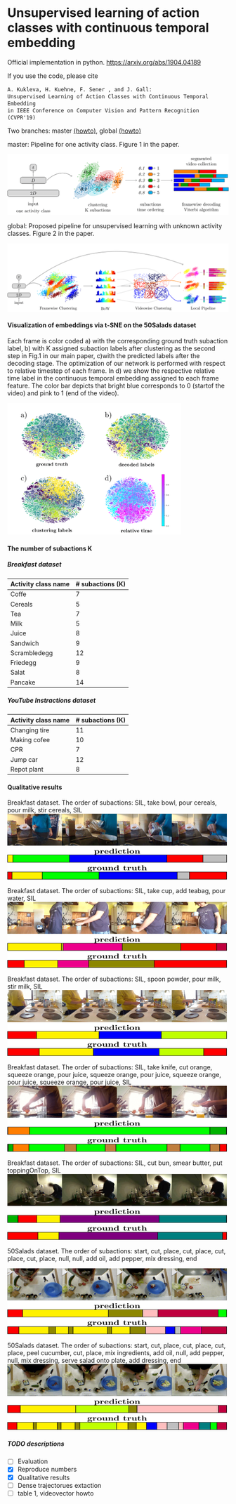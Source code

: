 # Unsupervised learning of action classes with continuous temporal embedding

Official implementation in python.  https://arxiv.org/abs/1904.04189

If you use the code, please cite


```
A. Kukleva, H. Kuehne, F. Sener , and J. Gall:
Unsupervised Learning of Action Classes with Continuous Temporal Embedding 
in IEEE Conference on Computer Vision and Pattern Recognition (CVPR'19)
```

Two branches: master [(howto)](https://github.com/Annusha/unsup_temp_embed/blob/master/HOWTO_master.md), global [
(howto)](https://github.com/Annusha/unsup_temp_embed/blob/master/HOWTO_global.md)

master: 
Pipeline for one activity class. Figure 1 in the paper.

![alt text](https://github.com/Annusha/unsup_temp_embed/blob/master/supp_mat/local_pipeline_v.png)

global:
Proposed pipeline for unsupervised learning with unknown activity classes. Figure 2 in the paper.

![alt text](https://github.com/Annusha/unsup_temp_embed/blob/master/supp_mat/global_pipeline_v.png)


#### Visualization of embeddings via t-SNE on the 50Salads dataset

Each frame is color coded a) with the corresponding ground truth subaction label, b) with K assigned subaction labels after clustering as the second step in Fig.1 in our main paper, c)with the predicted labels after the decoding stage. The optimization of our network is performed with respect to relative timestep of each frame. In d) we show the respective relative time label in the continuous temporal embedding assigned to each frame feature. The color bar depicts that bright blue corresponds to 0 (startof the video) and pink to 1 (end of the video).

<!--- ![alt text](https://github.com/Annusha/unsup_temp_embed/blob/master/supp_mat/embedding.png) --->
<img src="https://github.com/Annusha/unsup_temp_embed/blob/master/supp_mat/embedding.png" height="300">


#### The number of subactions K

##### Breakfast dataset

| Activity class name  | # subactions (K) |
| -------------------- | ---------------- |
|        Coffe         |        7         |
|        Cereals       |        5         |
|        Tea           |        7         |
|        Milk          |        5         |
|        Juice         |        8         |
|        Sandwich      |        9         |
|        Scrambledegg  |       12         |
|        Friedegg      |        9         |
|        Salat         |        8         |
|        Pancake       |       14         |

##### YouTube Instractions dataset

| Activity class name  | # subactions (K) |
| -------------------- | ---------------- |
|        Changing tire |       11         |
|        Making cofee  |       10         |
|        CPR           |        7         |
|        Jump car      |       12         |
|        Repot plant   |        8         |


#### Qualitative results

Breakfast dataset. The order of subactions: SIL, take bowl, pour cereals, pour milk, stir cereals, SIL
<img src="https://github.com/Annusha/unsup_temp_embed/blob/master/supp_mat/cereals.png" height="150" width="500">

Breakfast dataset. The order of subactions: SIL, take cup, add teabag, pour water, SIL
<img src="https://github.com/Annusha/unsup_temp_embed/blob/master/supp_mat/tea.png" height="150" width="500">

Breakfast dataset. The order of subactions: SIL, spoon powder, pour milk, stir milk, SIL
<img src="https://github.com/Annusha/unsup_temp_embed/blob/master/supp_mat/milk.png" height="150" width="500">

Breakfast dataset. The order of subactions: SIL, take knife, cut orange, squeeze orange, pour juice, squeeze orange, pour juice, squeeze orange, pour juice, squeeze orange, pour juice, SIL
<img src="https://github.com/Annusha/unsup_temp_embed/blob/master/supp_mat/juice.png" height="150" width="500">

Breakfast dataset. The order of subactions: SIL, cut bun, smear butter, put toppingOnTop, SIL
<img src="https://github.com/Annusha/unsup_temp_embed/blob/master/supp_mat/sandwich.png" height="150" width="500">

50Salads dataset. The order of subactions: start, cut, place, cut, place, cut, place, cut, place, null, null, add oil, add pepper, mix dressing, end

<img src="https://github.com/Annusha/unsup_temp_embed/blob/master/supp_mat/rgb-01-1_frames.png" height="150" width="500">

50Salads dataset. The order of subactions: start, cut, place, cut, place, cut, place, peel cucumber, cut, place, mix ingredients, add oil, null, add pepper, null, mix dressing, serve salad onto plate, add dressing, end
<img src="https://github.com/Annusha/unsup_temp_embed/blob/master/supp_mat/rgb-25-2_frames.png" height="150" width="500">




##### TODO descriptions

- [ ] Evaluation
- [x] Reproduce numbers
- [x] Qualitative results
- [ ] Dense trajectorues extaction
- [ ] table 1, videovector howto  
